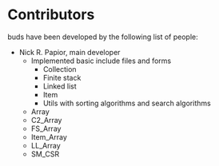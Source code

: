 # Contributors

buds have been developed by the following list of people:

- Nick R. Papior, main developer
  + Implemented basic include files and forms
    - Collection
	- Finite stack
	- Linked list
	- Item
	- Utils with sorting algorithms and search algorithms
  + Array
  + C2_Array
  + FS_Array
  + Item_Array
  + LL_Array
  + SM_CSR

